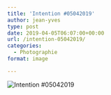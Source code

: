 ```yaml
---
title: 'Intention #05042019'
author: jean-yves
type: post
date: 2019-04-05T06:07:00+00:00
url: /intention-05042019/
categories:
  - Photographie
format: image

---
```

![Intention #05042019](./dsc1590.jpg)